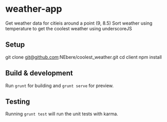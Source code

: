 # weather-app
Get weather data for citieis around a point (9, 8.5)
Sort weather using temperature to get the coolest weather using underscoreJS
## Setup
git clone git@github.com:NEbere/coolest_weather.git
cd client
npm install

## Build & development 
Run `grunt` for building and `grunt serve` for preview.

## Testing

Running `grunt test` will run the unit tests with karma.
